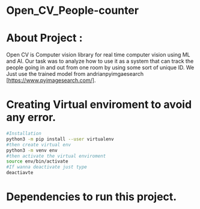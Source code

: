 # Open_CV_People-counter

<h1>About Project :</h1>

Open CV is Computer vision library for real time computer vision using ML and AI. Our task was to analyze how to use it as a system that can track the people going in and out from one room by using some sort of unique ID. We Just use the trained model from andrianpyimgaesearch [https://www.pyimagesearch.com/]. 

<h1>Creating Virtual enviroment to avoid any error.</h1>

 ```bash
#Installation
python3 -m pip install --user virtualenv
#then create virtual env 
python3 -m venv env
#then activate the virtual enviroment
source env/bin/activate
#If wanna deactivate just type
deactiavte
```
<h1>Dependencies to run this project.</h1>

